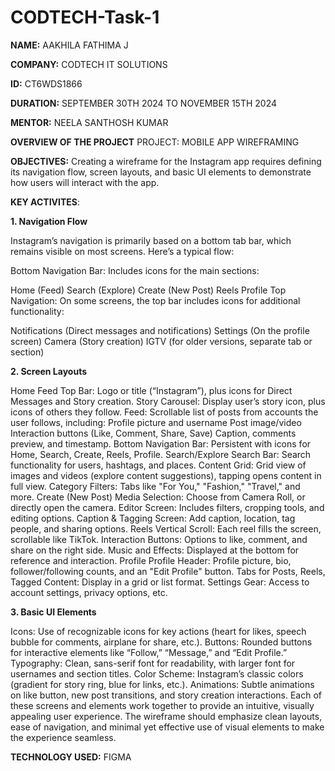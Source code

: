 # CODTECH-Task-1

**NAME:** AAKHILA FATHIMA J

**COMPANY:** CODTECH IT SOLUTIONS

**ID:** CT6WDS1866

**DURATION:** SEPTEMBER 30TH 2024 TO NOVEMBER 15TH 2024

**MENTOR:** NEELA SANTHOSH KUMAR

**OVERVIEW OF THE PROJECT**
PROJECT: MOBILE APP WIREFRAMING

**OBJECTIVES:** Creating a wireframe for the Instagram app requires defining its navigation flow, screen layouts, and basic UI elements to demonstrate how users will interact with the app. 

**KEY ACTIVITES**:

**1. Navigation Flow**

Instagram’s navigation is primarily based on a bottom tab bar, which remains visible on most screens. Here’s a typical flow:

Bottom Navigation Bar: Includes icons for the main sections:

Home (Feed)
Search (Explore)
Create (New Post)
Reels
Profile
Top Navigation: On some screens, the top bar includes icons for additional functionality:

Notifications (Direct messages and notifications)
Settings (On the profile screen)
Camera (Story creation)
IGTV (for older versions, separate tab or section)

**2. Screen Layouts**

Home Feed
Top Bar: Logo or title (“Instagram”), plus icons for Direct Messages and Story creation.
Story Carousel: Display user’s story icon, plus icons of others they follow.
Feed: Scrollable list of posts from accounts the user follows, including:
Profile picture and username
Post image/video
Interaction buttons (Like, Comment, Share, Save)
Caption, comments preview, and timestamp.
Bottom Navigation Bar: Persistent with icons for Home, Search, Create, Reels, Profile.
Search/Explore
Search Bar: Search functionality for users, hashtags, and places.
Content Grid: Grid view of images and videos (explore content suggestions), tapping opens content in full view.
Category Filters: Tabs like "For You," "Fashion," "Travel," and more.
Create (New Post)
Media Selection: Choose from Camera Roll, or directly open the camera.
Editor Screen: Includes filters, cropping tools, and editing options.
Caption & Tagging Screen: Add caption, location, tag people, and sharing options.
Reels
Vertical Scroll: Each reel fills the screen, scrollable like TikTok.
Interaction Buttons: Options to like, comment, and share on the right side.
Music and Effects: Displayed at the bottom for reference and interaction.
Profile
Profile Header: Profile picture, bio, follower/following counts, and an "Edit Profile" button.
Tabs for Posts, Reels, Tagged Content: Display in a grid or list format.
Settings Gear: Access to account settings, privacy options, etc.

**3. Basic UI Elements**

Icons: Use of recognizable icons for key actions (heart for likes, speech bubble for comments, airplane for share, etc.).
Buttons: Rounded buttons for interactive elements like “Follow,” “Message,” and “Edit Profile.”
Typography: Clean, sans-serif font for readability, with larger font for usernames and section titles.
Color Scheme: Instagram’s classic colors (gradient for story ring, blue for links, etc.).
Animations: Subtle animations on like button, new post transitions, and story creation interactions.
Each of these screens and elements work together to provide an intuitive, visually appealing user experience. The wireframe should emphasize clean layouts, ease of navigation, and minimal yet effective use of visual elements to make the experience seamless.

**TECHNOLOGY USED:** FIGMA
